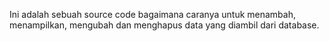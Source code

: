 Ini adalah sebuah source code bagaimana caranya untuk menambah, menampilkan, mengubah dan menghapus data yang diambil dari database.
